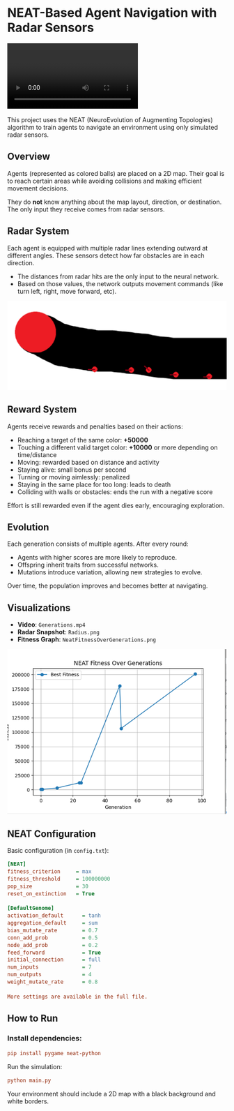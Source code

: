 # NEAT-Based Agent Navigation with Radar Sensors

![Video Preview](./Files/Generations.mp4)

This project uses the NEAT (NeuroEvolution of Augmenting Topologies) algorithm to train agents to navigate an environment using only simulated radar sensors.

## Overview

Agents (represented as colored balls) are placed on a 2D map. Their goal is to reach certain areas while avoiding collisions and making efficient movement decisions.

They do **not** know anything about the map layout, direction, or destination. The only input they receive comes from radar sensors.

## Radar System

Each agent is equipped with multiple radar lines extending outward at different angles. These sensors detect how far obstacles are in each direction.

- The distances from radar hits are the only input to the neural network.
- Based on those values, the network outputs movement commands (like turn left, right, move forward, etc).

![Radar Example](./Files/Radius.png)

## Reward System

Agents receive rewards and penalties based on their actions:

- Reaching a target of the same color: **+50000**
- Touching a different valid target color: **+10000** or more depending on time/distance
- Moving: rewarded based on distance and activity
- Staying alive: small bonus per second
- Turning or moving aimlessly: penalized
- Staying in the same place for too long: leads to death
- Colliding with walls or obstacles: ends the run with a negative score

Effort is still rewarded even if the agent dies early, encouraging exploration.

## Evolution

Each generation consists of multiple agents. After every round:

- Agents with higher scores are more likely to reproduce.
- Offspring inherit traits from successful networks.
- Mutations introduce variation, allowing new strategies to evolve.

Over time, the population improves and becomes better at navigating.

## Visualizations

- **Video**: `Generations.mp4`
- **Radar Snapshot**: `Radius.png`
- **Fitness Graph**: `NeatFitnessOverGenerations.png`

![Fitness Graph](./Files/NeatFitnessOverGenerations.png)

## NEAT Configuration

Basic configuration (in `config.txt`):

```ini
[NEAT]
fitness_criterion     = max
fitness_threshold     = 100000000
pop_size              = 30
reset_on_extinction   = True

[DefaultGenome]
activation_default      = tanh
aggregation_default     = sum
bias_mutate_rate        = 0.7
conn_add_prob           = 0.5
node_add_prob           = 0.2
feed_forward            = True
initial_connection      = full
num_inputs              = 7
num_outputs             = 4
weight_mutate_rate      = 0.8

More settings are available in the full file.
```
## How to Run

### Install dependencies:

```ini
pip install pygame neat-python
```
Run the simulation:
```ini
python main.py
```
Your environment should include a 2D map with a black background and white borders.
